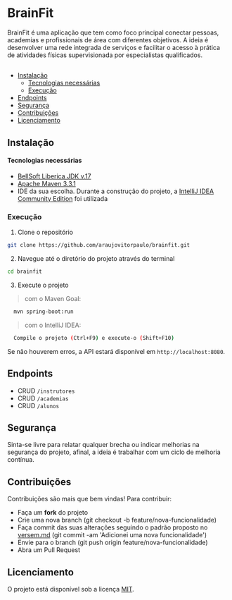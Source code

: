 # BrainFit

BrainFit é uma aplicação que tem como foco principal conectar pessoas, academias e profissionais de área com diferentes objetivos. A ideia é desenvolver uma rede integrada de serviços e facilitar o acesso à prática de atividades físicas supervisionada por especialistas qualificados.

## 

* [Instalação](#instalação)
  * [Tecnologias necessárias](#tecnologias-necessárias)
  * [Execução](#execução)
* [Endpoints](#endpoints)
* [Segurança](#segurança)
* [Contribuições](#contribuições)
* [Licenciamento](#licenciamento)

## Instalação

#### Tecnologias necessárias
  * [BellSoft Liberica JDK v.17](https://bell-sw.com/libericajdk/)
  * [Apache Maven 3.3.1](https://maven.apache.org/docs/3.3.1/release-notes.html)
  * IDE da sua escolha. Durante a construção do projeto, a [IntelliJ IDEA Community Edition](https://www.jetbrains.com/idea/) foi utilizada

### Execução

  1. Clone o repositório
```bash
git clone https://github.com/araujovitorpaulo/brainfit.git
```

  2. Navegue até o diretório do projeto através do terminal
```bash
cd brainfit
```

  3. Execute o projeto

> com o Maven Goal:
```bash
  mvn spring-boot:run
```

> com o IntelliJ IDEA:
```bash
  Compile o projeto (Ctrl+F9) e execute-o (Shift+F10)
```

Se não houverem erros, a API estará disponível em ```http://localhost:8080```.

## Endpoints

 * CRUD `/instrutores`
 * CRUD `/academias`
 * CRUD `/alunos`

## Segurança

Sinta-se livre para relatar qualquer brecha ou indicar melhorias na segurança do projeto, afinal, a ideia é trabalhar com um ciclo de melhoria contínua.

## Contribuições

Contribuições são mais que bem vindas! Para contribuir:

* Faça um **fork** do projeto
* Crie uma nova branch (git checkout -b feature/nova-funcionalidade)
* Faça commit das suas alterações seguindo o padrão proposto no [versem.md](semver.md) (git commit -am 'Adicionei uma nova funcionalidade')
* Envie para o branch (git push origin feature/nova-funcionalidade)
* Abra um Pull Request


## Licenciamento

O projeto está disponível sob a licença [MIT](https://opensource.org/licenses/MIT).
